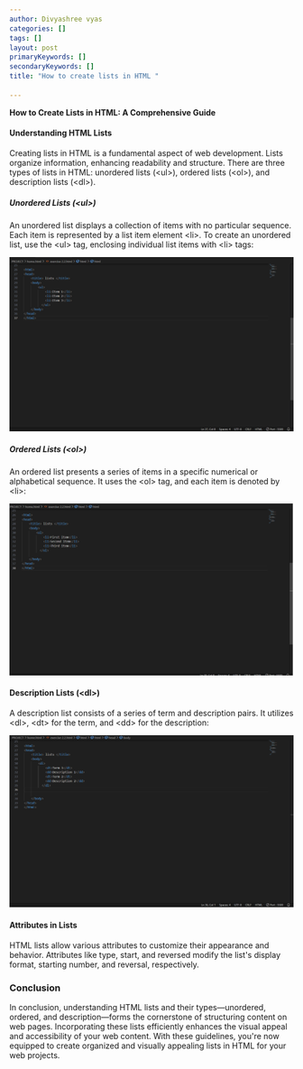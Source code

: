 ```yaml
---
author: Divyashree vyas
categories: []
tags: []
layout: post
primaryKeywords: []
secondaryKeywords: []
title: "How to create lists in HTML "

---
```

**How to Create Lists in HTML: A Comprehensive Guide**&nbsp;
#### Understanding HTML Lists&nbsp;
Creating lists in HTML is a fundamental aspect of web development. Lists organize information, enhancing readability and structure. There are three types of lists in HTML: unordered lists (&lt;ul&gt;), ordered lists (&lt;ol&gt;), and description lists (&lt;dl&gt;).

##### Unordered Lists (&lt;ul&gt;)
An unordered list displays a collection of items with no particular sequence. Each item is represented by a list item element &lt;li&gt;. To create an unordered list, use the &lt;ul&gt; tag, enclosing individual list items with &lt;li&gt; tags:

![img](/uploads/12_2_2023_1701523336398.png)
##### Ordered Lists (&lt;ol&gt;)
An ordered list presents a series of items in a specific numerical or alphabetical sequence. It uses the &lt;ol&gt; tag, and each item is denoted by &lt;li&gt;:

![img](/uploads/12_2_2023_1701523468467.png)
#### Description Lists (&lt;dl&gt;)
A description list consists of a series of term and description pairs. It utilizes &lt;dl&gt;, &lt;dt&gt; for the term, and &lt;dd&gt; for the description:

![img](/uploads/12_2_2023_1701523561091.png)
#### Attributes in Lists
HTML lists allow various attributes to customize their appearance and behavior. Attributes like type, start, and reversed modify the list's display format, starting number, and reversal, respectively.

### Conclusion
In conclusion, understanding HTML lists and their types—unordered, ordered, and description—forms the cornerstone of structuring content on web pages. Incorporating these lists efficiently enhances the visual appeal and accessibility of your web content.
With these guidelines, you're now equipped to create organized and visually appealing lists in HTML for your web projects.



